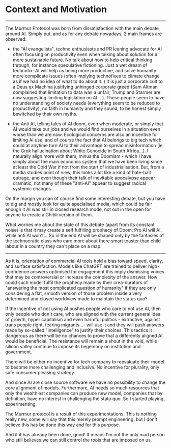 # Context and Motivation
---

The Murmur Protocol was born from dissatisfaction with the main debate around AI. 
Simply put, and as for any debate nowadays, 2 main frames are observed:

- the "AI evangelists", techno enthusiasts and PR leaning advocate for AI often focusing on productivity even when talking about solution for a more sustainable future. No talk about how to help critical thinking through, for instance speculative fictioning. Just a wet dream of technofix: AI will help us being more productive, and solve humanity more complicate issues (often implying technofixes to climate change as if we had no idea of what to do about it. ) It is just a corporate cult to a Deus ex Machina justifying unhinged corporate greed (Sam Altman complained that limitation to data was a unfair, Trump and Starmer are now suggesting limiting legislation on AI... ). 
  These people seem to have no understanding of society needs (everything seem to be reduced to productivity), no faith in humanity and they sound, to be honest simply bewitched by their own myths.

- the Anti AI, telling tales of AI doom, even when moderate, or simply that AI would take our jobs and we would find ourselves in a situation even worse than we are now. Ecological concerns are also an incentive for limiting AI use, and of course the fact that AI belongs to big tech which could at anytime turn AI to their advantage to spread misinformation (ie the Grok hallucination about White Genocide in South Africa...). 
  I naturally align more with them, minus the Doomism - which I have simply about the main economic system that we have been living since at least the Cold War if not from the start of industrialisation. 
  But, from a media studies point of view, this looks a lot like a kind of hate-bait outrage, and even though their talk of inevitable apocalypse appear dramatic, not many of these "anti-AI" appear to suggest radical systemic changes.

On the margin you can of course find some interesting debate, but you have to dig and mostly look for quite specialised media, which could be fair enough it AI was still in closed research mode, not out in the open for anyone to create  a Ghibli version of them.

What worries me about the state of this debate (apart from its constant noise) is that it may create a self fulfilling prophecy of Doom: Pro AI will AI, while anti AI won't... So in the end AI will be shaped only by the fantasies of the technocratic class who care more about there smart toaster than child labour in a country they can't place on a map.

---

As it is, orientation of commercial AI tools hold a bias toward speed, clarity, and surface satisfaction. 
Models like ChatGPT are trained to deliver high-confidence answers optimised for engagement this imply dismissing voices that may be controversial or increase the complexity of the answer. 
How could such model fulfil the prophecy made by their crea-curators of "answering the most complicated question of humanity" if they are only considering a flat, smooth version of those problem inside a very determined and closed worldview made to maintain the status quo?


If the incentive of not using AI pushes people who care to not use AI, then only people who don't care, who are aligned with the current general idea of growth, hyper capitalism and even harmful politics - extractive, against trans people right, fearing migrants...- will use it and they will push answers made by so-called "intelligence" to justify their choices. 
This tactics it dangerous as there will be no chances to prove that a differently aligned AI would be beneficial. The resistance will remain a shout in the void, while silicon valley continue to impose its hegemony on institution and government. 

There will be either no incentive for tech company to reevaluate their model to become more challenging and inclusive. No incentive for plurality, only safe consumer pleasing strategy. 

And since AI are close source software we have no possibility to change the core alignment of models. 
Furthermore, AI needs so much resources that only the wealthiest companies can produce new model, companies that by definition, have no interest in challenging the statu quo.
So I started playing, experimenting. 

The Murmur protocol is a result of this experimentations. 
This is nothing really new, some will say that this merely prompt engineering, but I don't believe this has be done this way and for this purpose.

And if it has already been done, good! It means I'm not the only mad person who still believes we can still control the tools that are imposed on us.

